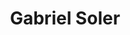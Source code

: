 ---
title: Gabriel Soler
image: images/gsoler.jpg
image2: images/guitar.jpg
template: coltrane/index.html
salutation: Hey!
action: Get in contact for a free consultation!
button: Email me!
publish_date: 2024-07-30
---